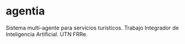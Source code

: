 agentia
=======

Sistema multi-agente para servicios turísticos. Trabajo Integrador de Inteligencia Artificial. UTN FRRe.
